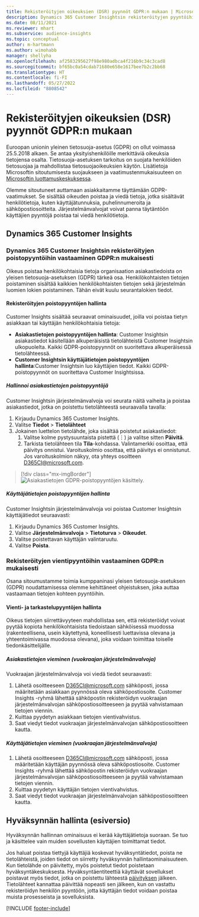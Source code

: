 ```yaml
---
title: Rekisteröityjen oikeuksien (DSR) pyynnöt GDPR:n mukaan | Microsoft Docs
description: Dynamics 365 Customer Insightsin rekisteröityjen pyyntöihin vastaaminen.
ms.date: 08/11/2021
ms.reviewer: mhart
ms.subservice: audience-insights
ms.topic: conceptual
author: m-hartmann
ms.author: wimohabb
manager: shellyha
ms.openlocfilehash: af2583295627f98e980adbca4f216b9c34c3cad8
ms.sourcegitcommit: bf65bc0a54cdab71680e658e1617bee7b2c2bb68
ms.translationtype: HT
ms.contentlocale: fi-FI
ms.lasthandoff: 05/27/2022
ms.locfileid: "8808542"
---
```

# <a name="data-subject-rights-dsr-requests-under-gdpr"></a>Rekisteröityjen oikeuksien (DSR) pyynnöt GDPR:n mukaan

Euroopan unionin yleinen tietosuoja-asetus (GDPR) on ollut voimassa 25.5.2018 alkaen. Se antaa yksityishenkilöille merkittäviä oikeuksia tietojensa osalta. Tietosuoja-asetuksen tarkoitus on suojata henkilöiden tietosuojaa ja mahdollistaa tietosuojaoikeuksien käytön. Lisätietoja Microsoftin sitoutumisesta suojaukseen ja vaatimustenmukaisuuteen on [Microsoftin luottamuskeskuksessa](https://www.microsoft.com/trust-center).

Olemme sitoutuneet auttamaan asiakkaitamme täyttämään GDPR-vaatimukset. Se sisältää oikeuden poistaa ja viedä tietoja, jotka sisältävät henkilötietoja, kuten käyttäjätunnuksia, puhelinnumeroita ja sähköpostiosoitteita. Järjestelmänvalvojat voivat panna täytäntöön käyttäjien pyyntöjä poistaa tai viedä henkilötietoja.

## <a name="dynamics-365-customer-insights"></a>Dynamics 365 Customer Insights

### <a name="responding-to-gdpr-data-subject-delete-requests-for-dynamics-365-customer-insights"></a>Dynamics 365 Customer Insightsin rekisteröityjen poistopyyntöihin vastaaminen GDPR:n mukaisesti

Oikeus poistaa henkilökohtaisia tietoja organisaation asiakastiedoista on yleisen tietosuoja-asetuksen (GDPR) tärkeä osa. Henkilökohtaisten tietojen poistaminen sisältää kaikkien henkilökohtaisten tietojen sekä järjestelmän luomien lokien poistaminen. Tähän eivät kuulu seurantalokien tiedot.

#### <a name="manage-data-subject-delete-requests"></a>Rekisteröityjen poistopyyntöjen hallinta

Customer Insights sisältää seuraavat ominaisuudet, joilla voi poistaa tietyn asiakkaan tai käyttäjän henkilökohtaisia tietoja:

- **Asiakastietojen poistopyyntöjen hallinta**: Customer Insightsin asiakastiedot käsitellään alkuperäisistä tietolähteistä Customer Insightsin ulkopuolelta. Kaikki GDPR-poistopyynnöt on suoritettava alkuperäisessä tietolähteessä.
- **Customer Insightsin käyttäjätietojen poistopyyntöjen hallinta**:Customer Insightsin luo käyttäjien tiedot. Kaikki GDPR-poistopyynnöt on suoritettava Customer Insightsissa.

##### <a name="manage-requests-to-delete-customer-data"></a>Hallinnoi asiakastietojen poistopyyntöjä

Customer Insightsin järjestelmänvalvoja voi seurata näitä vaiheita ja poistaa asiakastiedot, jotka on poistettu tietolähteestä seuraavalla tavalla:

1. Kirjaudu Dynamics 365 Customer Insights.
2. Valitse **Tiedot** > **Tietolähteet**
3. Jokainen luettelon tietolähde, joka sisältää poistetut asiakastiedot:
   1. Valitse kolme pystysuuntaista pistettä (&vellip;) ja valitse sitten **Päivitä**.
   2. Tarkista tietolähteen tila **Tila**-kohdassa. Valintamerkki osoittaa, että päivitys onnistui. Varoituskolmio osoittaa, että päivitys ei onnistunut. Jos varoituskolmion näkyy, ota yhteys osoitteen D365CI@microsoft.com.

> [!div class="mx-imgBorder"]
> ![Asiakastietojen GDPR-poistopyyntöjen käsittely.](media/gdpr-data-sources.png "Asiakastietojen GDPR-poistopyyntöjen käsittely")

##### <a name="manage-delete-requests-for-user-data"></a>Käyttäjätietojen poistopyyntöjen hallinta

Customer Insightsin järjestelmänvalvoja voi poistaa Customer Insightsin käyttäjätiedot seuraavasti:

1. Kirjaudu Dynamics 365 Customer Insights.
2. Valitse **Järjestelmänvalvoja** > **Tietoturva** > **Oikeudet**.
3. Valitse poistettavan käyttäjän valintaruutu.
4. Valitse **Poista**.

### <a name="responding-to-gdpr-data-subject-export-requests"></a>Rekisteröityjen vientipyyntöihin vastaaminen GDPR:n mukaisesti

Osana sitoumustamme toimia kumppaninasi yleisen tietosuoja-asetuksen (GDPR) noudattamisessa olemme kehittäneet ohjeistuksen, joka auttaa vastaamaan tietojen kohteen pyyntöihin.

#### <a name="manage-export-and-view-requests"></a>Vienti- ja tarkastelupyyntöjen hallinta

Oikeus tietojen siirrettävyyteen mahdollistaa sen, että rekisteröidyt voivat pyytää kopiota henkilökohtaisista tiedoistaan sähköisessä muodossa (rakenteellisena, usein käytettynä, koneellisesti luettavissa olevana ja yhteentoimivassa muodossa olevana), joka voidaan toimittaa toiselle tiedonkäsittelijälle.

##### <a name="export-customer-data-tenant-admin"></a>Asiakastietojen vieminen (vuokraajan järjestelmänvalvoja)

Vuokraajan järjestelmänvalvoja voi viedä tiedot seuraavasti:

1. Lähetä osoitteeseen D365CI@microsoft.com sähköposti, jossa määritetään asiakkaan pyynnössä oleva sähköpostiosoite. Customer Insights -ryhmä lähettää sähköpostin rekisteröidyn vuokraajan järjestelmänvalvojan sähköpostiosoitteeseen ja pyytää vahvistamaan tietojen viennin.
2. Kuittaa pyydetyn asiakkaan tietojen vientivahvistus.
3. Saat viedyt tiedot vuokraajan järjestelmänvalvojan sähköpostiosoitteen kautta.

##### <a name="export-user-data-tenant-admin"></a>Käyttäjätietojen vieminen (vuokraajan järjestelmänvalvoja)

1. Lähetä osoitteeseen D365CI@microsoft.com sähköposti, jossa määritetään käyttäjän pyynnössä oleva sähköpostiosoite. Customer Insights -ryhmä lähettää sähköpostin rekisteröidyn vuokraajan järjestelmänvalvojan sähköpostiosoitteeseen ja pyytää vahvistamaan tietojen viennin.
2. Kuittaa pyydetyn käyttäjän tietojen vientivahvistus.
3. Saat viedyt tiedot vuokraajan järjestelmänvalvojan sähköpostiosoitteen kautta.

## <a name="consent-management-preview"></a>Hyväksynnän hallinta (esiversio)

Hyväksynnän hallinnan ominaisuus ei kerää käyttäjätietoja suoraan. Se tuo ja käsittelee vain muiden sovellusten käyttäjien toimittamat tiedot.

Jos haluat poistaa tiettyjä käyttäjiä koskevat hyväksyntätiedot, poista ne tietolähteistä, joiden tiedot on siirretty hyväksynnän hallintaominaisuuteen. Kun tietolähde on päivitetty, myös poistetut tiedot poistetaan hyväksyntäkeskuksesta. Hyväksyntäentiteettiä käyttävät sovellukset poistavat myös tiedot, jotka on poistettu lähteestä [päivityksen](system.md#refresh-processes) jälkeen. Tietolähteet kannattaa päivittää nopeasti sen jälkeen, kun on vastattu rekisteröidyn henkilön pyyntöön, jotta käyttäjän tiedot voidaan poistaa muista prosesseista ja sovelluksista.

[!INCLUDE [footer-include](includes/footer-banner.md)]